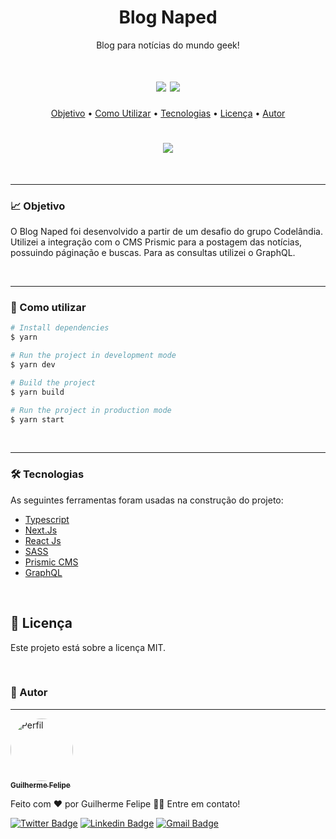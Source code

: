 <h1 align="center">Blog Naped</h1>
<p align="center">Blog para notícias do mundo geek!</p>

<h1 align="center">
    <img src="https://img.shields.io/static/v1?label=Autor&message=Guilherme_Felipe&color=7159c1&style=for-the-badge&logo=ghost"/>
    <img src="https://img.shields.io/static/v1?label=Progresso&message=Final&color=informational&style=for-the-badge&logo=ghost"/>
</h1>

<p align="center">
 <a href="#-objetivo">Objetivo</a> •
 <a href="#-como-utilizar">Como Utilizar</a> •	
 <a href="#-tecnologias">Tecnologias</a> • 
 <a href="#-licença">Licença</a> • 
 <a href="#-autor">Autor</a>
</p>

<h1 align="center">
<img src='./public/giphy.gif'/>
</h1>

<br />
<hr>

### 📈 Objetivo

O Blog Naped foi desenvolvido a partir de um desafio do grupo Codelândia. Utilizei a integração com o CMS Prismic para a postagem das notícias, possuindo páginação e buscas. Para as consultas utilizei o GraphQL.

<br />
<hr>
 
### 📝 Como utilizar

```bash
# Install dependencies
$ yarn

# Run the project in development mode
$ yarn dev

# Build the project
$ yarn build

# Run the project in production mode
$ yarn start
```

<br />
<hr>

### 🛠 Tecnologias

As seguintes ferramentas foram usadas na construção do projeto:

- [Typescript](https://www.typescriptlang.org)
- [Next.Js](https://nextjs.org)
- [React Js](https://pt-br.reactjs.org)
- [SASS](https://sass-lang.com/)
- [Prismic CMS](https://prismic.io/)
- [GraphQL](https://graphql.org/)

<br>

## 📎 Licença

Este projeto está sobre a licença MIT.

<br>

### 👦 Autor

---

<a href="https://glerme.dev" target="_blank">
 <img style="border-radius: 50%;" src="https://avatars.githubusercontent.com/Glerme" width="100px;" alt="Perfil"/>
 <br />
 <sub><b>Guilherme Felipe</b></sub></a>

Feito com ❤️ por Guilherme Felipe 👋🏽 Entre em contato!

[![Twitter Badge](https://img.shields.io/badge/-@glhermme-1ca0f1?style=flat-square&labelColor=1ca0f1&logo=twitter&logoColor=white&link=https://twitter.com/glhermme)](https://twitter.com/glhermme) [![Linkedin Badge](https://img.shields.io/badge/-Guilherme-blue?style=flat-square&logo=Linkedin&logoColor=white&link=https://www.linkedin.com/in/glerme/)](https://www.linkedin.com/in/glerme/)
[![Gmail Badge](https://img.shields.io/badge/-guiggff@gmail.com-c14438?style=flat-square&logo=Gmail&logoColor=white&link=mailto:guiggff@gmail.com)](mailto:guiggff@gmail.com)
